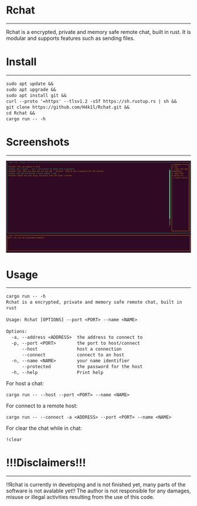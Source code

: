 # Rchat
----
Rchat is a encrypted, private and memory safe remote chat, built in rust. It is modular and supports features such as sending files.
# Install
---
```
sudo apt update &&
sudo apt upgrade &&
sudo apt install git &&
curl --proto '=https' --tlsv1.2 -sSf https://sh.rustup.rs | sh &&
git clone https://github.com/H4k1l/Rchat.git &&
cd Rchat &&
cargo run -- -h
```
# Screenshots
----
![Rchat](https://github.com/H4k1l/Rchat/blob/main/images/screenshot1.png)
# Usage
----
```
cargo run -- -h
Rchat is a encrypted, private and memory safe remote chat, built in rust

Usage: Rchat [OPTIONS] --port <PORT> --name <NAME>

Options:
  -a, --address <ADDRESS>  the address to connect to
  -p, --port <PORT>        the port to host/connect
      --host               host a connection
      --connect            connect to an host
  -n, --name <NAME>        your name identifier
      --protected          the password for the host
  -h, --help               Print help
```
For host a chat:
```
cargo run -- --host --port <PORT> --name <NAME>
```
For connect to a remote host:
```
cargo run -- --connect -a <ADDRESS> --port <PORT> --name <NAME>
```
For clear the chat while in chat:
```
!clear
```
# !!!Disclaimers!!!
----
!!Rchat is currently in developing and is not finished yet, many parts of the software is not avalable yet!!
The author is not responsible for any damages, misuse or illegal activities resulting from the use of this code.
